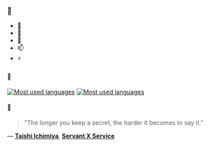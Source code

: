 ### 👋

- 🔭
- 🌱
- 💬
- 📫
- ⚡

#### 🧏

[![Most used languages](https://github-readme-stats-aynah.vercel.app/api/top-langs/?username=aynh&theme=solarized-dark&langs_count=6&layout=compact&hide_title=true)](https://github.com/anuraghazra/github-readme-stats#gh-dark-mode-only)
[![Most used languages](https://github-readme-stats-aynah.vercel.app/api/top-langs/?username=aynh&theme=solarized-light&langs_count=6&layout=compact&hide_title=true)](https://github.com/anuraghazra/github-readme-stats#gh-light-mode-only)

#### 💬

> "The longer you keep a secret, the harder it becomes to say it."

&mdash; [**Taishi Ichimiya**](https://myanimelist.net/character.php?q=Taishi%20Ichimiya&cat=character), [**Servant X Service**](https://myanimelist.net/search/all?q=Servant%20X%20Service&cat=all)
